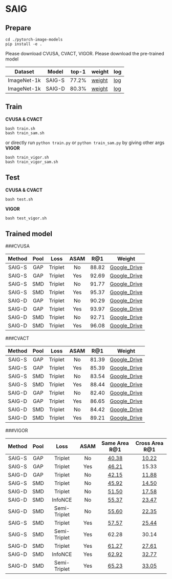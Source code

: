 # SAIG


## Prepare


```
cd ./pytorch-image-models
pip install -e .
```
Please download CVUSA, CVACT, VIGOR.
Please download the pre-trained model 

|  Dataset   |  Model   | top-1  | weight | log |
|  ---- |  ----  | ----  | ---- | ---- |
|  ImageNet-1k | SAIG-S  | 77.2% | [weight](https://drive.google.com/file/d/1kkWxma0lTwK-0PjW4A_3AqpU6Rd7ByWT/view?usp=sharing) | [log](https://drive.google.com/file/d/1Eaz3VT5uH1-3gqEIxDmBaKkAjU-__Qyz/view?usp=sharing) |  
| ImageNet-1k  | SAIG-D   | 80.3% | [weight](https://drive.google.com/file/d/1-cXq1ebBRmTLNeHdMtOR53CZkbLqHuCh/view?usp=sharing) |  [log]()|

## Train
**CVUSA & CVACT**
```shell
bash train.sh
bash train_sam.sh
```
or directly run ```python train.py```  or ```python train_sam.py``` by giving other args
**VIGOR**
```shell
bash train_vigor.sh
bash train_vigor_sam.sh
```

## Test
**CVUSA & CVACT**
```shell
bash test.sh
```
**VIGOR**
```shell
bash test_vigor.sh
```

## Trained model





###CVUSA

|  Method  | Pool   |Loss   | ASAM | R@1 | Weight|
| :------:  |:-----:  | :------:| :------:|:-----:|:-----:|
|  SAIG-S  | GAP    | Triplet| No |88.82 | [Google_Drive](https://drive.google.com/file/d/1ySHh0mVTH0rUpZwGCY6WvcyPd6uwP03D/view?usp=sharing)|
|  SAIG-S  | GAP    | Triplet| Yes | 92.69 |[Google_Drive](https://drive.google.com/file/d/1-od2pxMFGM0uJcnWBBbHxTKSnshKG_lM/view?usp=sharing)  |
|  SAIG-S  | SMD    | Triplet| No | 91.77 | [Google_Drive](https://drive.google.com/file/d/1El6LUsVD9XpSAms0ikhqKw5JCC3unbP-/view?usp=sharing) |
|  SAIG-S  | SMD    | Triplet| Yes | 95.37 | [Google_Drive](https://drive.google.com/file/d/1HFkQgwp-YEFIwZlDbF57FCqHiP0XtnER/view?usp=sharing) |
|  SAIG-D  | GAP    | Triplet| No | 90.29  | [Google_Drive](https://drive.google.com/file/d/1ANQ1HVP7F_y0lDRVn3xg5K_Xs43H5l34/view?usp=sharing) |
|  SAIG-D  | GAP    | Triplet| Yes | 93.97  | [Google_Drive](https://drive.google.com/file/d/188BOFyj9YolOr9XbFi8WKISfsSAmrlcG/view?usp=sharing) |
|  SAIG-D  | SMD    | Triplet| No | 92.71 | [Google_Drive](https://drive.google.com/file/d/1HqfFb69-lsHe6qqwMoN6kKw8RUhdErP4/view?usp=sharing) |
|  SAIG-D  | SMD    | Triplet| Yes | 96.08 |[Google_Drive](https://drive.google.com/file/d/1pA2cHnusLRL1E2A6X85ia-rBAJ5rdAZS/view?usp=sharing)  |

###CVACT

|  Method  | Pool   |Loss   | ASAM | R@1 | Weight|
| :------:  |:-----:  | :------:| :------:|:-----:|:-----:|
|  SAIG-S  | GAP    | Triplet| No |81.39 | [Google_Drive](https://drive.google.com/file/d/1SMmN-HFpuDKCkrEfy44ciShduo3cdVmU/view?usp=sharing) |
|  SAIG-S  | GAP    | Triplet| Yes | 85.39 |[Google_Drive](https://drive.google.com/file/d/1BmqG3v2442LTRQedRt5-ghpHIxLZvPBq/view?usp=sharing)  |
|  SAIG-S  | SMD    | Triplet| No | 83.54 | [Google_Drive](https://drive.google.com/file/d/1KMqAunG4z0x8c1y3QsLsh8hqueJNnJcZ/view?usp=sharing) |
|  SAIG-S  | SMD    | Triplet| Yes | 88.44 | [Google_Drive](https://drive.google.com/file/d/1L0-QlbDKxp60lQ1Auo7xupgrpzFhY5S5/view?usp=sharing) |
|  SAIG-D  | GAP    | Triplet| No | 82.40  | [Google_Drive](https://drive.google.com/file/d/1BJD7WaBx2s5tvVxG8nPdNEomBP8ugMZk/view?usp=sharing) |
|  SAIG-D  | GAP    | Triplet| Yes | 86.65  | [Google_Drive](https://drive.google.com/file/d/1RgO8qJu0BiEjUL2eoI9o18asJOd6JbEW/view?usp=sharing) |
|  SAIG-D  | SMD    | Triplet| No | 84.42 | [Google_Drive](https://drive.google.com/file/d/1mHDHmJhJ-UTOWndHy0V8Wp6hAcf0cxS8/view?usp=sharing) |
|  SAIG-D  | SMD    | Triplet| Yes | 89.21 | [Google_Drive](https://drive.google.com/file/d/18-Zf2DsjToLqUbRHJwhzuj-F2PcoSUcq/view?usp=sharing) |

###VIGOR

|  Method  | Pool   |Loss   | ASAM | Same Area R@1 | Cross Area R@1 |
| :------:  |:-----:  | :------:| :------:|:-----:|:-----:|
|  SAIG-S  | GAP    | Triplet| No |[40.38](https://drive.google.com/file/d/1B0CBrAxz8Gpbb5zeqcMxjvhgebMABlPM/view?usp=sharing) | [10.22](https://drive.google.com/file/d/17-3bFGc5Dx01jCB9FR4WOVSr3EQcIBtv/view?usp=sharing) |
|  SAIG-S  | GAP    | Triplet| Yes|[46.21](https://drive.google.com/file/d/1Lbhy1MBGMh4w_omNyaUp9ttOHG9jpnPk/view?usp=sharing) | 15.33 |
|  SAIG-D  | GAP | Triplet| No | [42.15](https://drive.google.com/file/d/1yBXADggZzSfZOItsUXBjpYXPwL9ZCQr-/view?usp=sharing)|[11.88](https://drive.google.com/file/d/1kMkG15VyTz8lfWLlGd0-SYUVg2tdSq-3/view?usp=sharing)|
|  SAIG-S  | SMD | Triplet| No | [45.92](https://drive.google.com/file/d/1qzsS0bmc_mDDVVqI15KiHxhkw1UngHOM/view?usp=sharing) | [14.50](https://drive.google.com/file/d/1GDOHSMjaG3_9xEcbOMzhU5gXdFXl5M42/view?usp=sharing) |
|  SAIG-D  | SMD    | Triplet| No | [51.50](https://drive.google.com/file/d/1YKGq0q5NJ5gtqJcoOCmUD1OuZgy5e8js/view?usp=sharing) | [17.58](https://drive.google.com/file/d/1x3MZgFWJzMSOsYzIRux6ZpaZk8rNhOmn/view?usp=sharing) |
|  SAIG-D  | SMD    | InfoNCE| No |  [55.37](https://drive.google.com/file/d/1TXlFq3Ut9wec-CGuov2zpzy5E4_4BqjZ/view?usp=sharing) | [23.47](https://drive.google.com/file/d/1CceYz5x05FU2SdT4N6Ahuu5mIytzh2lm/view?usp=sharing) |
|  SAIG-D  | SMD    | Semi-Triplet| No | [55.60](https://drive.google.com/file/d/1HrlHTPbyNz1MhVkxZ0iT-Ax1AOi5m8h4/view?usp=sharing)  | [22.35](https://drive.google.com/file/d/1IZXDp3CMdwq9A_HLtBHK8vDe6Dh8dqVF/view?usp=sharing) |
|  SAIG-S  | SMD    | Triplet| Yes | [57.57](https://drive.google.com/file/d/1SPXqW09CAP81RU9CaQo-7Rb68-k53XnX/view?usp=sharing)  | [25.44](https://drive.google.com/file/d/17PKE0yo-yYL8zrAlr6KIrQloQbcfku2e/view?usp=sharing)  |
|  SAIG-S  | SMD    | Semi-Triplet| Yes | 62.28 | 30.14 |
|  SAIG-D  | SMD    | Triplet| Yes | [61.27](https://drive.google.com/file/d/1zjRyyWiMAzbxMc9Z5fDEM9yQwrWsHdvA/view?usp=sharing) | [27.61](https://drive.google.com/file/d/1eJ_1vvrPiO-yvA1-xo2Ga6SrGXf5vrTb/view?usp=sharing) |
|  SAIG-D  | SMD    | InfoNCE| Yes | [62.92](https://drive.google.com/file/d/1pBSjQIKIGiHXgAjXz7s7T0doMviSYN_D/view?usp=sharing) | [32.77](https://drive.google.com/file/d/1TomIoZERJrEh_1lzndmmJbNFiOx06mUx/view?usp=sharing) |
|  SAIG-D  | SMD    | Semi-Triplet| Yes | [65.23](https://drive.google.com/file/d/1RmkWDiEqVMZvSAvaQM8RHipRfT_9mq_f/view?usp=sharing) | [33.05](https://drive.google.com/file/d/1phM2Kj3-8L0gwhNSStVJ8JwLmEmB9Uxf/view?usp=sharing) |

